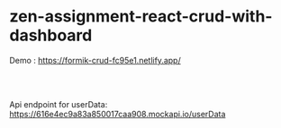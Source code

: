 # zen-assignment-react-crud-with-dashboard

Demo : https://formik-crud-fc95e1.netlify.app/

<br><br>

Api endpoint for userData: https://616e4ec9a83a850017caa908.mockapi.io/userData
